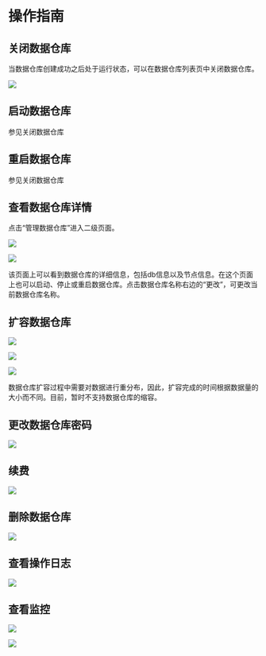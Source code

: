 # 操作指南

## 关闭数据仓库

当数据仓库创建成功之后处于运行状态，可以在数据仓库列表页中关闭数据仓库。

![](/images/udw11.png)

## 启动数据仓库

参见关闭数据仓库

## 重启数据仓库

参见关闭数据仓库

## 查看数据仓库详情

点击“管理数据仓库”进入二级页面。

![](/images/udw12.png)

![](/images/udw13.png)

该页面上可以看到数据仓库的详细信息，包括db信息以及节点信息。在这个页面上也可以启动、停止或重启数据仓库。点击数据仓库名称右边的“更改”，可更改当前数据仓库名称。

## 扩容数据仓库

![](/images/udw14.png)

![](/images/udw15.png)

![](/images/udw16.png)

数据仓库扩容过程中需要对数据进行重分布，因此，扩容完成的时间根据数据量的大小而不同。目前，暂时不支持数据仓库的缩容。

## 更改数据仓库密码

![](/images/udw17.png)

## 续费

![](/images/udw18.png)

## 删除数据仓库

![](/images/udw19.png)

## 查看操作日志

![](/images/udw20.png)

## 查看监控

![](/images/udw21.png)

![](/images/udw21.png)
